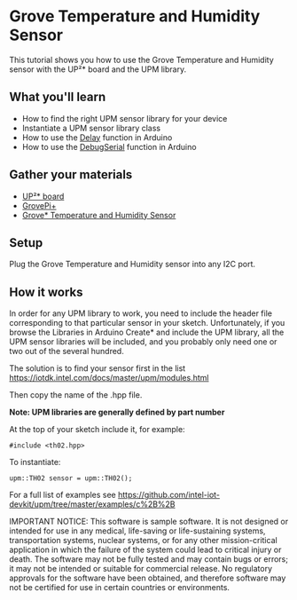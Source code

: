 # Grove Temperature and Humidity Sensor
This tutorial shows you how to use the Grove Temperature and Humidity sensor with the UP²\* board and the UPM library.

## What you'll learn
* How to find the right UPM sensor library for your device
* Instantiate a UPM sensor library class
* How to use the [Delay](https://www.arduino.cc/reference/en/language/functions/time/delay/) function in Arduino
* How to use the [DebugSerial](https://www.arduino.cc/reference/en/language/functions/communication/serial/) function in Arduino

## Gather your materials
* [UP²\* board](http://www.up-board.org/upsquared)
* [GrovePi+](http://wiki.seeedstudio.com/wiki/GrovePi%2b)
* [Grove\* Temperature and Humidity Sensor](https://upm.mraa.io/sensorDetail.html?name=th02)

## Setup
Plug the Grove Temperature and Humidity sensor into any I2C port.  

## How it works
In order for any UPM library to work, you need to include the header file corresponding to that particular sensor in your sketch. Unfortunately, if you browse the Libraries in Arduino Create\* and include the UPM library, all the UPM sensor libraries will be included, and you probably only need one or two out of the several hundred.

The solution is to find your sensor first in the list https://iotdk.intel.com/docs/master/upm/modules.html 

Then copy the name of the .hpp file.

**Note: UPM libraries are generally defined by part number**

At the top of your sketch include it, for example:
```
#include <th02.hpp>
```
To instantiate:
```
upm::TH02 sensor = upm::TH02();
```

For a full list of examples see https://github.com/intel-iot-devkit/upm/tree/master/examples/c%2B%2B

IMPORTANT NOTICE: This software is sample software. It is not designed or intended for use in any medical, life-saving or life-sustaining systems, transportation systems, nuclear systems, or for any other mission-critical application in which the failure of the system could lead to critical injury or death. The software may not be fully tested and may contain bugs or errors; it may not be intended or suitable for commercial release. No regulatory approvals for the software have been obtained, and therefore software may not be certified for use in certain countries or environments.